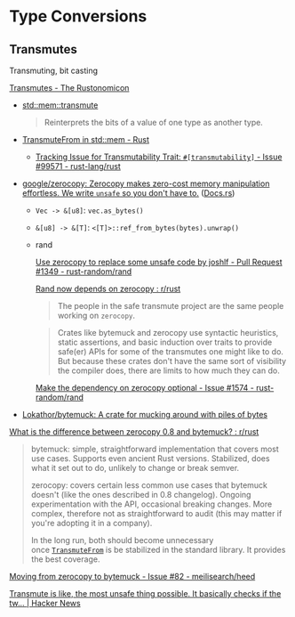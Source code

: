# Type Conversions
## Transmutes
Transmuting, bit casting

[Transmutes - The Rustonomicon](https://doc.rust-lang.org/nomicon/transmutes.html)

- [std::mem::transmute](https://doc.rust-lang.org/std/mem/fn.transmute.html)

  > Reinterprets the bits of a value of one type as another type.
- [TransmuteFrom in std::mem - Rust](https://doc.rust-lang.org/nightly/std/mem/trait.TransmuteFrom.html)
  - [Tracking Issue for Transmutability Trait: `#[transmutability]` - Issue #99571 - rust-lang/rust](https://github.com/rust-lang/rust/issues/99571)
- [google/zerocopy: Zerocopy makes zero-cost memory manipulation effortless. We write `unsafe` so you don't have to.](https://github.com/google/zerocopy) ([Docs.rs](https://docs.rs/zerocopy/latest/zerocopy/))
  - `Vec -> &[u8]`: `vec.as_bytes()`
  - `&[u8] -> &[T]`: `<[T]>::ref_from_bytes(bytes).unwrap()`
  - rand

    [Use zerocopy to replace some unsafe code by joshlf - Pull Request #1349 - rust-random/rand](https://github.com/rust-random/rand/pull/1349)

    [Rand now depends on zerocopy : r/rust](https://www.reddit.com/r/rust/comments/1igjiip/rand_now_depends_on_zerocopy/)
    > The people in the safe transmute project are the same people working on `zerocopy`.

    > Crates like bytemuck and zerocopy use syntactic heuristics, static assertions, and basic induction over traits to provide safe(er) APIs for some of the transmutes one might like to do. But because these crates don't have the same sort of visibility the compiler does, there are limits to how much they can do.

    [Make the dependency on zerocopy optional - Issue #1574 - rust-random/rand](https://github.com/rust-random/rand/issues/1574)
- [Lokathor/bytemuck: A crate for mucking around with piles of bytes](https://github.com/Lokathor/bytemuck)

[What is the difference between zerocopy 0.8 and bytemuck? : r/rust](https://www.reddit.com/r/rust/comments/1fz3ul5/what_is_the_difference_between_zerocopy_08_and/)
> bytemuck: simple, straightforward implementation that covers most use cases. Supports even ancient Rust versions. Stabilized, does what it set out to do, unlikely to change or break semver.
> 
> zerocopy: covers certain less common use cases that bytemuck doesn't (like the ones described in 0.8 changelog). Ongoing experimentation with the API, occasional breaking changes. More complex, therefore not as straightforward to audit (this may matter if you're adopting it in a company).
> 
> In the long run, both should become unnecessary once [`TransmuteFrom`](https://doc.rust-lang.org/nightly/std/mem/trait.TransmuteFrom.html) is be stabilized in the standard library. It provides the best coverage.

[Moving from zerocopy to bytemuck - Issue #82 - meilisearch/heed](https://github.com/meilisearch/heed/issues/82)

[Transmute is like, the most unsafe thing possible. It basically checks if the tw... | Hacker News](https://news.ycombinator.com/item?id=16226444)
